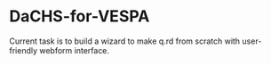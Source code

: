 # DaCHS-for-VESPA
Current task is to build a wizard to make q.rd from scratch with user-friendly webform interface.

